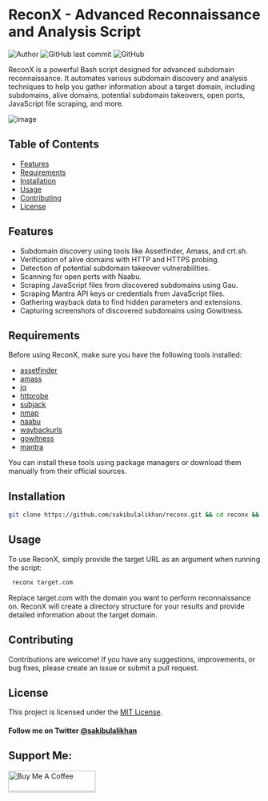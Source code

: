 # ReconX - Advanced Reconnaissance and Analysis Script

![Author](https://img.shields.io/badge/Author-@sakibulalikhan-blue)
![GitHub last commit](https://img.shields.io/github/last-commit/sakibulalikhan/reconx)
![GitHub](https://img.shields.io/github/license/sakibulalikhan/reconx)

ReconX is a powerful Bash script designed for advanced subdomain reconnaissance. It automates various subdomain discovery and analysis techniques to help you gather information about a target domain, including subdomains, alive domains, potential subdomain takeovers, open ports, JavaScript file scraping, and more.

![image](https://github.com/sakibulalikhan/reconx/assets/75080608/e9473884-5003-4c20-a506-359d02e3cb36)


## Table of Contents

- [Features](#features)
- [Requirements](#requirements)
- [Installation](#installation)
- [Usage](#usage)
- [Contributing](#contributing)
- [License](#license)

## Features

- Subdomain discovery using tools like Assetfinder, Amass, and crt.sh.
- Verification of alive domains with HTTP and HTTPS probing.
- Detection of potential subdomain takeover vulnerabilities.
- Scanning for open ports with Naabu.
- Scraping JavaScript files from discovered subdomains using Gau.
- Scraping Mantra API keys or credentials from JavaScript files.
- Gathering wayback data to find hidden parameters and extensions.
- Capturing screenshots of discovered subdomains using Gowitness.

## Requirements

Before using ReconX, make sure you have the following tools installed:

- [assetfinder](https://github.com/tomnomnom/assetfinder)
- [amass](https://github.com/owasp-amass/amass)
- [jq](https://jqlang.github.io/jq/)
- [httprobe](https://github.com/tomnomnom/httprobe)
- [subjack](https://github.com/haccer/subjack)
- [nmap](https://github.com/nmap/nmap)
- [naabu](https://github.com/projectdiscovery/naabu)
- [waybackurls](https://github.com/tomnomnom/waybackurls)
- [gowitness](https://github.com/sensepost/gowitness)
- [mantra](https://github.com/MrEmpy/Mantra)

You can install these tools using package managers or download them manually from their official sources.

## Installation

   ```bash
   git clone https://github.com/sakibulalikhan/reconx.git && cd reconx && sudo mv reconx /usr/bin && sudo chmod +x /usr/bin/reconx
   ```
## Usage
To use ReconX, simply provide the target URL as an argument when running the script:

  ```bash
   reconx target.com
  ```
Replace target.com with the domain you want to perform reconnaissance on. ReconX will create a directory structure for your results and provide detailed information about the target domain.

## Contributing
Contributions are welcome! If you have any suggestions, improvements, or bug fixes, please create an issue or submit a pull request.

## License
This project is licensed under the [MIT License](https://github.com/sakibulalikhan/reconx/blob/main/LICENSE).

#### Follow me on Twitter [@sakibulalikhan](https://twitter.com/sakibulalikhan)

## Support Me:
<a href="https://www.buymeacoffee.com/sakibulalikhan" target="_blank"><img src="https://www.buymeacoffee.com/assets/img/custom_images/orange_img.png" alt="Buy Me A Coffee" style="height: 41px !important;width: 174px !important;box-shadow: 0px 3px 2px 0px rgba(190, 190, 190, 0.5) !important;-webkit-box-shadow: 0px 3px 2px 0px rgba(190, 190, 190, 0.5) !important;" ></a>
